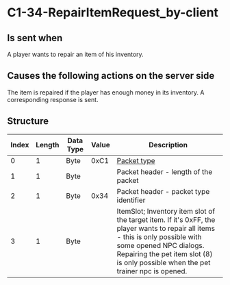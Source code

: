 # C1-34-RepairItemRequest_by-client

## Is sent when

A player wants to repair an item of his inventory.

## Causes the following actions on the server side

The item is repaired if the player has enough money in its inventory. A corresponding response is sent.

## Structure

| Index | Length | Data Type | Value | Description |
|-------|--------|-----------|-------|-------------|
| 0 | 1 |   Byte   | 0xC1  | [Packet type](PacketTypes.md) |
| 1 | 1 |    Byte   |      | Packet header - length of the packet |
| 2 | 1 |    Byte   | 0x34  | Packet header - packet type identifier |
| 3 | 1 | Byte |  | ItemSlot; Inventory item slot of the target item. If it's 0xFF, the player wants to repair all items - this is only possible with some opened NPC dialogs. Repairing the pet item slot (8) is only possible when the pet trainer npc is opened. |